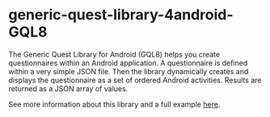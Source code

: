 generic-quest-library-4android-GQL8
===================================

The Generic Quest Library for Android (GQL8) helps you create questionnaires within an Android application. 
A questionnaire is defined within a very simple JSON file. Then the library dynamically creates and displays the questionnaire as a set of ordered Android activities. Results are returned as a JSON array of values.

See more information about this library and a full example [here](http://www.catedrasaes.org/wiki/CarimQuestionnaires).

